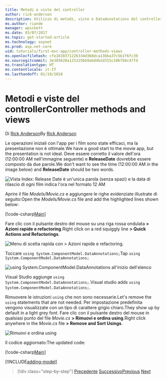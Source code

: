 ```yaml
---
title: Metodi e viste del controller
author: rick-anderson
description: Utilizzo di metodi, viste e DataAnnotations del controller
ms.author: riande
manager: wpickett
ms.date: 03/07/2017
ms.topic: get-started-article
ms.technology: aspnet
ms.prod: asp.net-core
uid: tutorials/first-mvc-app/controller-methods-views
ms.openlocfilehash: cfe1838371226334d368dca13bba37c5b1f6fc39
ms.sourcegitcommit: 3e303620a125325bb9abd4b2d315c106fb8c47fd
ms.translationtype: HT
ms.contentlocale: it-IT
ms.lasthandoff: 01/19/2018
---
```

# <a name="controller-methods-and-views"></a><span data-ttu-id="42402-103">Metodi e viste del controller</span><span class="sxs-lookup"><span data-stu-id="42402-103">Controller methods and views</span></span>

<span data-ttu-id="42402-104">Di [Rick Anderson](https://twitter.com/RickAndMSFT)</span><span class="sxs-lookup"><span data-stu-id="42402-104">By [Rick Anderson](https://twitter.com/RickAndMSFT)</span></span>

<span data-ttu-id="42402-105">Le operazioni iniziali con l'app per i film sono state efficaci, ma la presentazione non è ottimale.</span><span class="sxs-lookup"><span data-stu-id="42402-105">We have a good start to the movie app, but the presentation is not ideal.</span></span> <span data-ttu-id="42402-106">Deve essere corretto il valore dell'ora (12:00:00 AM nell'immagine seguente) e **ReleaseDate** dovrebbe essere composto da due parole.</span><span class="sxs-lookup"><span data-stu-id="42402-106">We don't want to see the time (12:00:00 AM in the image below) and **ReleaseDate** should be two words.</span></span>

![Vista Index: Release Date è un'unica parola (senza spazi) e la data di rilascio di ogni film indica l'ora nel formato 12 AM](working-with-sql/_static/m55.png)

<span data-ttu-id="42402-108">Aprire il file *Models/Movie.cs* e aggiungere le righe evidenziate illustrate di seguito:</span><span class="sxs-lookup"><span data-stu-id="42402-108">Open the *Models/Movie.cs* file and add the highlighted lines shown below:</span></span>

[!code-csharp[Main](start-mvc/sample/MvcMovie/Models/MovieDateWithExtraUsings.cs?name=snippet_1&highlight=13-14)]

<span data-ttu-id="42402-109">Fare clic con il pulsante destro del mouse su una riga rossa ondulata **> Azioni rapide e refactoring**.</span><span class="sxs-lookup"><span data-stu-id="42402-109">Right click on a red squiggly line **> Quick Actions and Refactorings**.</span></span>

  ![Menu di scelta rapida con **> Azioni rapide e refactoring**.](controller-methods-views/_static/qa.png)


<span data-ttu-id="42402-111">Toccare `using System.ComponentModel.DataAnnotations;`</span><span class="sxs-lookup"><span data-stu-id="42402-111">Tap `using System.ComponentModel.DataAnnotations;`</span></span>

  ![using System.ComponentModel.DataAnnotations all'inizio dell'elenco](controller-methods-views/_static/da.png)

  <span data-ttu-id="42402-113">Visual Studio aggiunge `using System.ComponentModel.DataAnnotations;`.</span><span class="sxs-lookup"><span data-stu-id="42402-113">Visual studio adds `using System.ComponentModel.DataAnnotations;`.</span></span>

<span data-ttu-id="42402-114">Rimuovere le istruzioni `using` che non sono necessarie.</span><span class="sxs-lookup"><span data-stu-id="42402-114">Let's remove the `using` statements that are not needed.</span></span> <span data-ttu-id="42402-115">Per impostazione predefinita vengono visualizzate con un tipo di carattere grigio chiaro.</span><span class="sxs-lookup"><span data-stu-id="42402-115">They show up by default in a light grey font.</span></span> <span data-ttu-id="42402-116">Fare clic con il pulsante destro del mouse in qualsiasi punto del file *Movie.cs* **> Rimuovi e ordina using**.</span><span class="sxs-lookup"><span data-stu-id="42402-116">Right click anywhere in the *Movie.cs* file **> Remove and Sort Usings**.</span></span>

![Rimuovi e ordina using](controller-methods-views/_static/rm.png)

<span data-ttu-id="42402-118">Il codice aggiornato:</span><span class="sxs-lookup"><span data-stu-id="42402-118">The updated code:</span></span>

[!code-csharp[Main](./start-mvc/sample/MvcMovie/Models/MovieDate.cs?name=snippet_1)]

<!-- include start -->

[!INCLUDE[adding-model](../../includes/mvc-intro/controller-methods-views.md)]

>[!div class="step-by-step"]
<span data-ttu-id="42402-119">[Precedente](working-with-sql.md)
[Successivo](search.md)</span><span class="sxs-lookup"><span data-stu-id="42402-119">[Previous](working-with-sql.md)
[Next](search.md)</span></span>  
